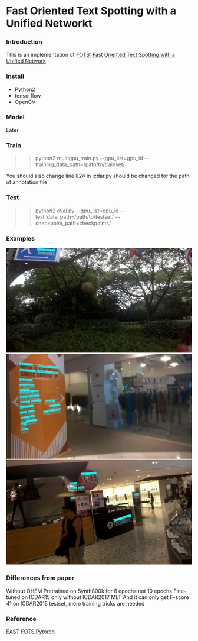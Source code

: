 # Fast Oriented Text Spotting with a Unified Networkt
### Introduction
This is an implementation of [FOTS: Fast Oriented Text Spotting with a Unified Network](https://arxiv.org/pdf/1801.01671.pdf)
### Install
+ Python2
+ tensorflow
+ OpenCV
### Model
Later
### Train
>> python2 multigpu_train.py --gpu_list=gpu_id --training_data_path=/path/to/trainset/

You should also change line 824 in icdar.py should be changed for the path of annotation file
### Test
>> python2 eval.py --gpu_list=gpu_id --test_data_path=/path/to/testset/ --checkpoint_path=checkpoints/
### Examples
![image_1](demo_images/img_1.jpg)
![image_2](demo_images/img_2.jpg)
![image_3](demo_images/img_3.jpg)
### Differences from paper
Without OHEM
Pretrained on Synth800k for 6 epochs not 10 epochs
Fine-tuned on ICDAR15 only without ICDAR2017 MLT
And it can only get F-score 41 on ICDAR2015 testset, more training tricks are needed
### Reference
[EAST](https://github.com/argman/EAST)
[FOTS.Pytorch](https://github.com/jiangxiluning/FOTS.PyTorch)
